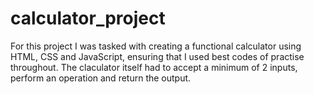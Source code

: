 # calculator_project
For this project I was tasked with creating a functional calculator using HTML, CSS and JavaScript, ensuring that I used best codes of practise throughout. The claculator itself had to accept a minimum of 2 inputs, perform an operation and return the output.
